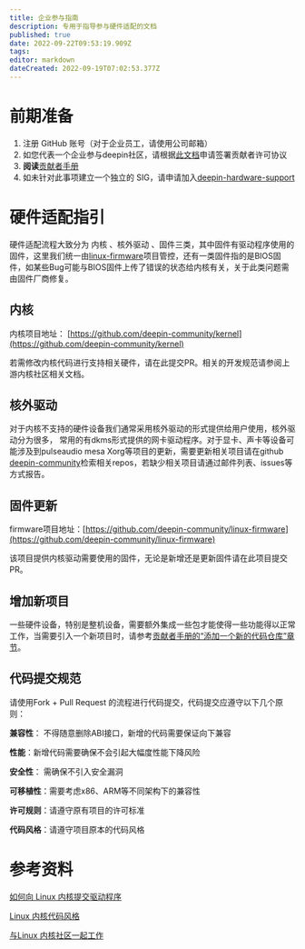 ```yaml
---
title: 企业参与指南
description: 专用于指导参与硬件适配的文档
published: true
date: 2022-09-22T09:53:19.909Z
tags: 
editor: markdown
dateCreated: 2022-09-19T07:02:53.377Z
---
```


# 前期准备

1. 注册 GitHub 账号（对于企业员工，请使用公司邮箱）
2. 如您代表一个企业参与deepin社区，请根据[此文档](https://wiki.deepin.org/zh/%E5%BC%80%E5%8F%91%E8%80%85%E6%8C%87%E5%8D%97/%E8%B4%A1%E7%8C%AE%E8%AE%B8%E5%8F%AF%E5%8D%8F%E8%AE%AE)申请签署贡献者许可协议
3. **阅读**[贡献者手册](https://wiki.deepin.org/zh/%E5%BC%80%E5%8F%91%E8%80%85%E6%8C%87%E5%8D%97/contributing-handbook)
4. 如未针对此事项建立一个独立的 SIG，请申请加入[deepin-hardware-support](https://github.com/deepin-community/SIG/tree/master/sig/deepin-hardware-support)

# 硬件适配指引

硬件适配流程大致分为 内核 、核外驱动 、固件三类，其中固件有驱动程序使用的固件，这里我们统一由[linux-firmware](https://github.com/deepin-community/linux-firmware)项目管控，还有一类固件指的是BIOS固件，如某些Bug可能与BIOS固件上传了错误的状态给内核有关，关于此类问题需由固件厂商修复。

## 内核

内核项目地址： [https://github.com/deepin-community/kernel](https://github.com/deepin-community/kernel)

若需修改内核代码进行支持相关硬件，请在此提交PR。相关的开发规范请参阅上游内核社区相关文档。

## 核外驱动

对于内核不支持的硬件设备我们通常采用核外驱动的形式提供给用户使用，核外驱动分为很多， 常用的有dkms形式提供的网卡驱动程序。对于显卡、声卡等设备可能涉及到pulseaudio mesa Xorg等项目的更新，需要更新相关项目请在github [deepin-community](https://github.com/deepin-community)检索相关repos，若缺少相关项目请通过邮件列表、issues等方式报告。 

## 固件更新

firmware项目地址：[https://github.com/deepin-community/linux-firmware](https://github.com/deepin-community/linux-firmware)

该项目提供内核驱动需要使用的固件，无论是新增还是更新固件请在此项目提交PR。

## 增加新项目

一些硬件设备，特别是整机设备，需要额外集成一些包才能使得一些功能得以正常工作，当需要引入一个新项目时，请参考[贡献者手册的“添加一个新的代码仓库”章节](https://wiki.deepin.org/zh/%E5%BC%80%E5%8F%91%E8%80%85%E6%8C%87%E5%8D%97/contributing-handbook#添加一个新的代码仓库)。

## 代码提交规范

请使用Fork + Pull Request 的流程进行代码提交，代码提交应遵守以下几个原则：

 **兼容性**： 不得随意删除ABI接口，新增的代码需要保证向下兼容

 **性能**：新增代码需要确保不会引起大幅度性能下降风险

 **安全性**： 需确保不引入安全漏洞

 **可移植性**：需要考虑x86、ARM等不同架构下的兼容性

**许可规则**：请遵守原有项目的许可标准

**代码风格**：请遵守项目原本的代码风格

# 参考资料

[如何向 Linux 内核提交驱动程序](https://www.kernel.org/doc/html/v5.3/translations/zh_CN/process/submitting-drivers.html)

[Linux 内核代码风格](https://www.kernel.org/doc/html/v5.3/translations/zh_CN/process/coding-style.html)

[与Linux 内核社区一起工作](https://www.kernel.org/doc/html/v5.3/translations/zh_CN/process/index.html)

